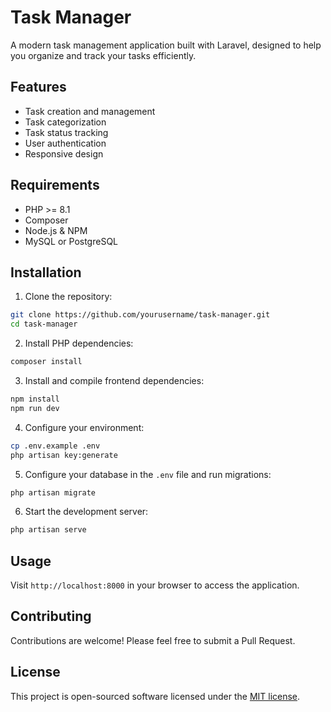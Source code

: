 # Task Manager

A modern task management application built with Laravel, designed to help you organize and track your tasks efficiently.

## Features

- Task creation and management
- Task categorization
- Task status tracking
- User authentication
- Responsive design

## Requirements

- PHP >= 8.1
- Composer
- Node.js & NPM
- MySQL or PostgreSQL

## Installation

1. Clone the repository:
```bash
git clone https://github.com/yourusername/task-manager.git
cd task-manager
```

2. Install PHP dependencies:
```bash
composer install
```

3. Install and compile frontend dependencies:
```bash
npm install
npm run dev
```

4. Configure your environment:
```bash
cp .env.example .env
php artisan key:generate
```

5. Configure your database in the `.env` file and run migrations:
```bash
php artisan migrate
```

6. Start the development server:
```bash
php artisan serve
```

## Usage

Visit `http://localhost:8000` in your browser to access the application.

## Contributing

Contributions are welcome! Please feel free to submit a Pull Request.

## License

This project is open-sourced software licensed under the [MIT license](https://opensource.org/licenses/MIT).
